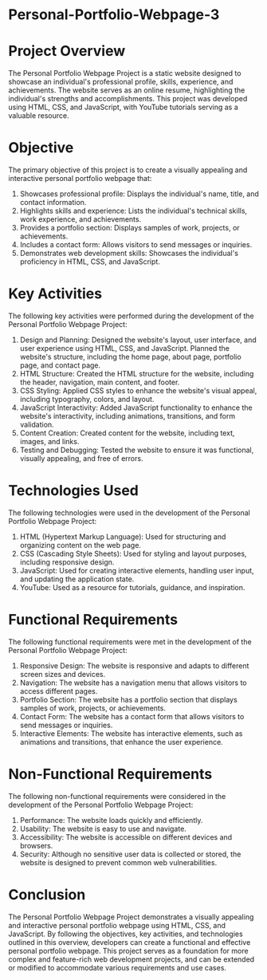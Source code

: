 # Personal-Portfolio-Webpage-3




# Project Overview
The Personal Portfolio Webpage Project is a static website designed to showcase an individual's professional profile, skills, experience, and achievements. The website serves as an online resume, highlighting the individual's strengths and accomplishments. This project was developed using HTML, CSS, and JavaScript, with YouTube tutorials serving as a valuable resource.

# Objective
The primary objective of this project is to create a visually appealing and interactive personal portfolio webpage that:

1. Showcases professional profile: Displays the individual's name, title, and contact information.
2. Highlights skills and experience: Lists the individual's technical skills, work experience, and achievements.
3. Provides a portfolio section: Displays samples of work, projects, or achievements.
4. Includes a contact form: Allows visitors to send messages or inquiries.
5. Demonstrates web development skills: Showcases the individual's proficiency in HTML, CSS, and JavaScript.

# Key Activities
The following key activities were performed during the development of the Personal Portfolio Webpage Project:

1. Design and Planning: Designed the website's layout, user interface, and user experience using HTML, CSS, and JavaScript. Planned the website's structure, including the home page, about page, portfolio page, and contact page.
2. HTML Structure: Created the HTML structure for the website, including the header, navigation, main content, and footer.
3. CSS Styling: Applied CSS styles to enhance the website's visual appeal, including typography, colors, and layout.
4. JavaScript Interactivity: Added JavaScript functionality to enhance the website's interactivity, including animations, transitions, and form validation.
5. Content Creation: Created content for the website, including text, images, and links.
6. Testing and Debugging: Tested the website to ensure it was functional, visually appealing, and free of errors.

# Technologies Used
The following technologies were used in the development of the Personal Portfolio Webpage Project:

1. HTML (Hypertext Markup Language): Used for structuring and organizing content on the web page.
2. CSS (Cascading Style Sheets): Used for styling and layout purposes, including responsive design.
3. JavaScript: Used for creating interactive elements, handling user input, and updating the application state.
4. YouTube: Used as a resource for tutorials, guidance, and inspiration.

# Functional Requirements
The following functional requirements were met in the development of the Personal Portfolio Webpage Project:

1. Responsive Design: The website is responsive and adapts to different screen sizes and devices.
2. Navigation: The website has a navigation menu that allows visitors to access different pages.
3. Portfolio Section: The website has a portfolio section that displays samples of work, projects, or achievements.
4. Contact Form: The website has a contact form that allows visitors to send messages or inquiries.
5. Interactive Elements: The website has interactive elements, such as animations and transitions, that enhance the user experience.

# Non-Functional Requirements
The following non-functional requirements were considered in the development of the Personal Portfolio Webpage Project:

1. Performance: The website loads quickly and efficiently.
2. Usability: The website is easy to use and navigate.
3. Accessibility: The website is accessible on different devices and browsers.
4. Security: Although no sensitive user data is collected or stored, the website is designed to prevent common web vulnerabilities.

# Conclusion
The Personal Portfolio Webpage Project demonstrates a visually appealing and interactive personal portfolio webpage using HTML, CSS, and JavaScript. By following the objectives, key activities, and technologies outlined in this overview, developers can create a functional and effective personal portfolio webpage. This project serves as a foundation for more complex and feature-rich web development projects, and can be extended or modified to accommodate various requirements and use cases.
